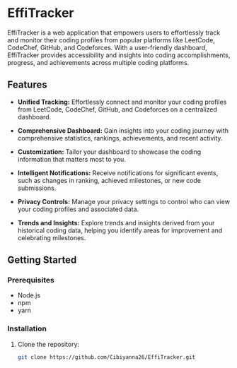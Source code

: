 # EffiTracker

EffiTracker is a web application that empowers users to effortlessly track and monitor their coding profiles from popular platforms like LeetCode, CodeChef, GitHub, and Codeforces. With a user-friendly dashboard, EffiTracker provides accessibility and insights into coding accomplishments, progress, and achievements across multiple coding platforms.

## Features

- **Unified Tracking:** Effortlessly connect and monitor your coding profiles from LeetCode, CodeChef, GitHub, and Codeforces on a centralized dashboard.

- **Comprehensive Dashboard:** Gain insights into your coding journey with comprehensive statistics, rankings, achievements, and recent activity.

- **Customization:** Tailor your dashboard to showcase the coding information that matters most to you.

- **Intelligent Notifications:** Receive notifications for significant events, such as changes in ranking, achieved milestones, or new code submissions.

- **Privacy Controls:** Manage your privacy settings to control who can view your coding profiles and associated data.

- **Trends and Insights:** Explore trends and insights derived from your historical coding data, helping you identify areas for improvement and celebrating milestones.

## Getting Started

### Prerequisites

- Node.js
- npm
- yarn

### Installation

1. Clone the repository:
   ```bash
   git clone https://github.com/Cibiyanna26/EffiTracker.git
